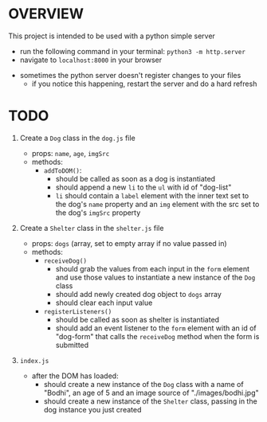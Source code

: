 # OVERVIEW

This project is intended to be used with a python simple server

- run the following command in your terminal:
  `python3 -m http.server`
- navigate to `localhost:8000` in your browser

* sometimes the python server doesn't register changes to your files
  - if you notice this happening, restart the server and do a hard refresh

# TODO

1. Create a `Dog` class in the `dog.js` file

   - props: `name`, `age`, `imgSrc`
   - methods:
     - `addToDOM()`:
       - should be called as soon as a dog is instantiated
       - should append a new `li` to the `ul` with id of "dog-list"
       - `li` should contain a `label` element with the inner text set
         to the dog's `name` property and an `img` element with the src
         set to the dog's `imgSrc` property

2. Create a `Shelter` class in the `shelter.js` file

   - props: `dogs` (array, set to empty array if no value passed in)
   - methods:
     - `receiveDog()`
       - should grab the values from each input in the `form` element and
         use those values to instantiate a new instance of the `Dog` class
       - should add newly created dog object to `dogs` array
       - should clear each input value
     - `registerListeners()`
       - should be called as soon as shelter is instantiated
       - should add an event listener to the `form` element with
         an id of "dog-form" that calls the `receiveDog` method
         when the form is submitted

3. `index.js`
   - after the DOM has loaded:
     - should create a new instance of the `Dog` class with a name of "Bodhi",
       an age of 5 and an image source of "./images/bodhi.jpg"
     - should create a new instance of the `Shelter` class, passing in the
       dog instance you just created
